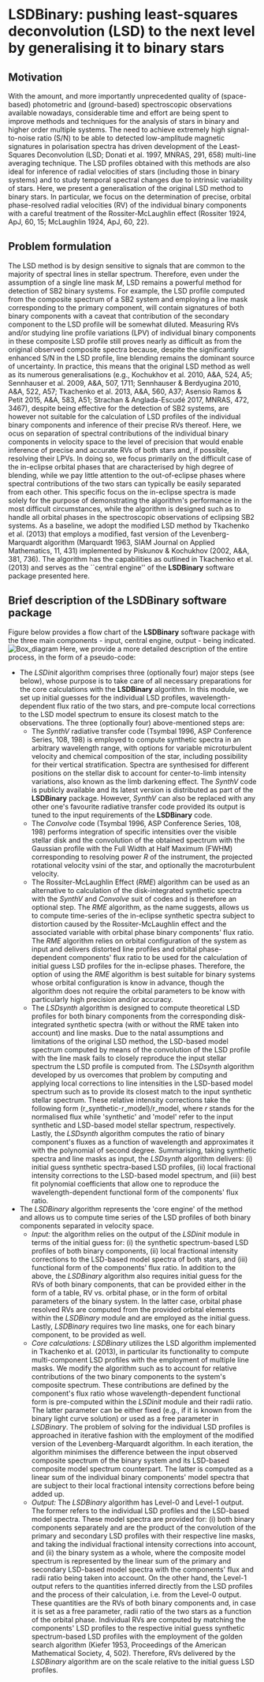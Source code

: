 # LSDBinary: pushing least-squares deconvolution (LSD) to the next level by generalising it to binary stars

## Motivation
With the amount, and more importantly unprecedented quality of (space-based) photometric and (ground-based) spectroscopic observations available nowadays, considerable time and effort are being spent to improve methods and techniques for the analysis of stars in binary and higher order multiple systems. The need to achieve extremely high signal-to-noise ratio (S/N) to be able to detected low-amplitude magnetic signatures in polarisation spectra has driven development of the Least-Squares Deconvolution (LSD; Donati et al. 1997, MNRAS, 291, 658) multi-line averaging technique. The LSD profiles obtained with this methods are also ideal for inference of radial velocities of stars (including those in binary systems) and to study temporal spectral changes due to intrinsic variability of stars. Here, we present a generalisation of the original LSD method to binary stars. In particular, we focus on the determination of precise, orbital phase-resolved radial velocities (RV) of the individual binary components with a careful treatment of the Rossiter-McLaughlin effect (Rossiter 1924, ApJ, 60, 15; McLaughlin 1924, ApJ, 60, 22).
## Problem formulation
The LSD method is by design sensitive to signals that are common to the majority of spectral lines in stellar spectrum. Therefore, even under the assumption of a single line mask *M*, LSD remains a powerful method for detection of SB2 binary systems. For example, the LSD profile computed from the composite spectrum of a SB2 system and employing a line mask corresponding to the primary component, will contain signatures of both binary components with a caveat that contribution of the secondary component to the LSD profile will be somewhat diluted. Measuring RVs and/or studying line profile variations (LPV) of individual binary components in these composite LSD profile still proves nearly as difficult as from the original observed composite spectra because, despite the significantly enhanced S/N in the LSD profile, line blending remains the dominant source of uncertainty. In practice, this means that the original LSD method as well as its numerous generalisations (e.g., Kochukhov et al. 2010, A&A, 524, A5; Sennhauser et al. 2009, A&A, 507, 1711; Sennhauser & Berdyugina 2010, A&A, 522, A57; Tkachenko et al. 2013, A&A, 560, A37; Asensio Ramos & Petit 2015, A&A, 583, A51; Strachan & Anglada-Escudé 2017, MNRAS, 472, 3467), despite being effective for the detection of SB2 systems, are however not suitable for the calculation of LSD profiles of the individual binary components and inference of their precise RVs thereof.
Here, we ocus on separation of spectral contributions of the individual binary components in velocity space to the level of precision that would enable inference of precise and accurate RVs of both stars and, if possible, resolving their LPVs. In doing so, we focus primarily on the difficult case of the in-eclipse orbital phases that are characterised by high degree of blending, while we pay little attention to the out-of-eclipse phases where spectral contributions of the two stars can typically be easily separated from each other. This specific focus on the in-eclipse spectra is made solely for the purpose of demonstrating the algorithm's performance in the most difficult circumstances, while the algorithm is designed such as to handle all orbital phases in the spectroscopic observations of eclipsing SB2 systems. As a baseline, we adopt the modified LSD method by Tkachenko et al. (2013) that employs a modified, fast version of the Levenberg-Marquardt algorithm (Marquardt 1963, SIAM Journal on Applied Mathematics, 11, 431) implemented by Piskunov & Kochukhov (2002, A&A, 381, 736). The algorithm has the capabilities as outlined in Tkachenko et al. (2013) and serves as the ``central engine'' of the **LSDBinary** software package presented here.
## Brief description of the **LSDBinary** software package
Figure below provides a flow chart of the **LSDBinary** software package with the three main components - input, central engine, output - being indicated.
![Box_diagram](https://user-images.githubusercontent.com/19326373/181260427-b940b29e-8b1d-4918-b09e-a2a9d9b2da6e.jpeg)
Here, we provide a more detailed description of the entire process, in the form of a pseudo-code:
* The *LSDinit* algorithm comprises three (optionally four) major steps (see below), whose purpose is to take care of all necessary preparations for the core calculations with the **LSDBinary** algorithm. In this module, we set up initial guesses for the individual LSD profiles, wavelength-dependent flux ratio of the two stars, and pre-compute local corrections to the LSD model spectrum to ensure its closest match to the observations. The three (optionally four) above-mentioned steps are:
  - The *SynthV* radiative transfer code (Tsymbal 1996, ASP Conference Series, 108, 198) is employed to compute synthetic spectra in an arbitrary wavelength range, with options for variable microturbulent velocity and chemical composition of the star, including possibility for their vertical stratification. Spectra are synthesised for different positions on the stellar disk to account for center-to-limb intensity variations, also known as the limb darkening effect. The *SynthV* code is publicly available and its latest version is distributed as part of the **LSDBinary** package. However, *SynthV* can also be replaced with any other one's favourite radiative transfer code provided its output is tuned to the input requirements of the **LSDBinary** code.
  - The *Convolve* code (Tsymbal 1996, ASP Conference Series, 108, 198) performs integration of specific intensities over the visible stellar disk and the convolution of the obtained spectrum with the Gaussian profile with the Full Width at Half Maximum (FWHM) corresponding to resolving power *R* of the instrument, the projected rotational velocity vsini of the star, and optionally the macroturbulent velocity.
  - The Rossiter-McLaughlin Effect (*RME*) algorithm can be used as an alternative to calculation of the disk-integrated synthetic spectra with the *SynthV* and *Convolve* suit of codes and is therefore an optional step. The *RME* algorithm, as the name suggests, allows us to compute time-series of the in-eclipse synthetic spectra subject to distortion caused by the Rossiter-McLaughlin effect and the associated variable with orbital phase binary components' flux ratio. The *RME* algorithm relies on orbital configuration of the system as input and delivers distorted line profiles and orbital phase-dependent components' flux ratio to be used for the calculation of initial guess LSD profiles for the in-eclipse phases. Therefore, the option of using the *RME* algorithm is best suitable for binary systems whose orbital configuration is know in advance, though the algorithm does not require the orbital parameters to be know with particularly high precision and/or accuracy.
  - The *LSDsynth* algorithm is designed to compute theoretical LSD profiles for both binary components from the corresponding disk-integrated synthetic spectra (with or without the RME taken into account) and line masks. Due to the natal assumptions and limitations of the original LSD method, the LSD-based model spectrum computed by means of the convolution of the LSD profile with the line mask fails to closely reproduce the input stellar spectrum the LSD profile is computed from. The *LSDsynth* algorithm developed by us overcomes that problem by computing and applying local corrections to line intensities in the LSD-based model spectrum such as to provide its closest match to the input synthetic stellar spectrum. These relative intensity corrections take the following form (r_synthetic-r_model)/r_model, where *r* stands for the normalised flux while 'synthetic' and 'model' refer to the input synthetic and LSD-based model stellar spectrum, respectively. Lastly, the *LSDsynth* algorithm computes the ratio of binary component's fluxes as a function of wavelength and approximates it with the polynomial of second degree. Summarising, taking synthetic spectra and line masks as input, the *LSDsynth* algorithm delivers: (i) initial guess synthetic spectra-based LSD profiles, (ii) local fractional intensity corrections to the LSD-based model spectrum, and (iii) best fit polynomial coefficients that allow one to reproduce the wavelength-dependent functional form of the components' flux ratio.
* The *LSDBinary* algorithm represents the 'core engine' of the method and allows us to compute time series of the LSD profiles of both binary components separated in velocity space.
  - *Input:* the algorithm relies on the output of the *LSDinit* module in terms of the initial guess for: (i) the synthetic spectrum-based LSD profiles of both binary components, (ii) local fractional intensity corrections to the LSD-based model spectra of both stars, and (iii) functional form of the components' flux ratio. In addition to the above, the *LSDBinary* algorithm also requires initial guess for the RVs of both binary components, that can be provided either in the form of a table, RV vs. orbital phase, or in the form of orbital parameters of the binary system. In the latter case, orbital phase resolved RVs are computed from the provided orbital elements within the *LSDBinary* module and are employed as the initial guess. Lastly, *LSDBinary* requires two line masks, one for each binary component, to be provided as well.
  - *Core calculations:* *LSDBinary* utilizes the LSD algorithm implemented in Tkachenko et al. (2013), in particular its functionality to compute multi-component LSD profiles with the employment of multiple line masks. We modify the algorithm such as to account for relative contributions of the two binary components to the system's composite spectrum. These contributions are defined by the component's flux ratio whose wavelength-dependent functional form is pre-computed within the *LSDinit* module and their radii ratio. The latter parameter can be either fixed (e.g., if it is known from the binary light curve solution) or used as a free parameter in *LSDBinary*. The problem of solving for the individual LSD profiles is approached in iterative fashion with the employment of the modified version of the Levenberg-Marquardt algorithm. In each iteration, the algorithm minimises the difference between the input observed composite spectrum of the binary system and its LSD-based composite model spectrum counterpart. The latter is computed as a linear sum of the individual binary components' model spectra that are subject to their local fractional intensity corrections before being added up.
  - *Output:* The *LSDBinary* algorithm has Level-0 and Level-1 output. The former refers to the individual LSD profiles and the LSD-based model spectra. These model spectra are provided for: (i) both binary components separately and are the product of the convolution of the primary and secondary LSD profiles with their respective line masks, and taking the individual fractional intensity corrections into account, and (ii) the binary system as a whole, where the composite model spectrum is represented by the linear sum of the primary and secondary LSD-based model spectra with the components' flux and radii ratio being taken into account. On the other hand, the Level-1 output refers to the quantities inferred directly from the LSD profiles and the process of their calculation, i.e. from the Level-0 output. These quantities are the RVs of both binary components and, in case it is set as a free parameter, radii ratio of the two stars as a function of the orbital phase. Individual RVs are computed by matching the components' LSD profiles to the respective initial guess synthetic spectrum-based LSD profiles with the employment of the golden search algorithm (Kiefer 1953, Proceedings of the American Mathematical Society, 4, 502). Therefore, RVs delivered by the *LSDBinary* algorithm are on the scale relative to the initial guess LSD profiles.